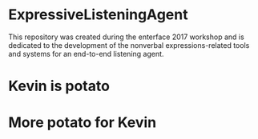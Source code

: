 # ExpressiveListeningAgent
This repository was created during the enterface 2017 workshop and is dedicated to the development of the nonverbal expressions-related tools and systems for an end-to-end listening agent.
# Kevin is potato
# More potato for Kevin

